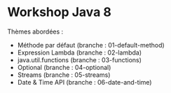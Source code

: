 # Workshop Java 8

Thèmes abordées :

* Méthode par défaut (branche : 01-default-method)
* Expression Lambda (branche : 02-lambda)
* java.util.functions (branche : 03-functions)
* Optional (branche : 04-optional)
* Streams (branche : 05-streams)
* Date & Time API (branche : 06-date-and-time)